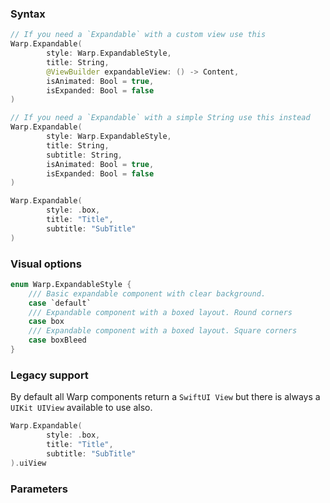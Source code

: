 
### Syntax

```swift example
// If you need a `Expandable` with a custom view use this
Warp.Expandable(
        style: Warp.ExpandableStyle,
        title: String,
        @ViewBuilder expandableView: () -> Content,
        isAnimated: Bool = true,
        isExpanded: Bool = false
)

// If you need a `Expandable` with a simple String use this instead
Warp.Expandable(
        style: Warp.ExpandableStyle,
        title: String,
        subtitle: String,
        isAnimated: Bool = true,
        isExpanded: Bool = false
)
```

```swift example
Warp.Expandable(
        style: .box,
        title: "Title",
        subtitle: "SubTitle"
)
```

### Visual options

```swift example
enum Warp.ExpandableStyle {
    /// Basic expandable component with clear background.
    case `default`
    /// Expandable component with a boxed layout. Round corners
    case box
    /// Expandable component with a boxed layout. Square corners
    case boxBleed
}
```

### Legacy support

By default all Warp components return a `SwiftUI View` but there is always a `UIKit UIView` available to use also.

```swift example
Warp.Expandable(
        style: .box,
        title: "Title",
        subtitle: "SubTitle"
).uiView
```

### Parameters

<api-table type=iOS component="Expandable" />
